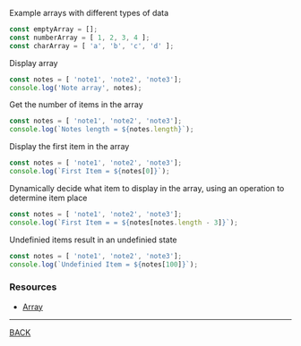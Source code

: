 
Example arrays with different types of data
```javascript
const emptyArray = [];
const numberArray = [ 1, 2, 3, 4 ];
const charArray = [ 'a', 'b', 'c', 'd' ];
```

Display array
```javascript
const notes = [ 'note1', 'note2', 'note3'];
console.log('Note array', notes);
```

Get the number of items in the array
```javascript
const notes = [ 'note1', 'note2', 'note3'];
console.log(`Notes length = ${notes.length}`);
```
Display the first item in the array
```javascript
const notes = [ 'note1', 'note2', 'note3'];
console.log(`First Item = ${notes[0]}`);
```
Dynamically decide what item to display in the array, using an operation to determine item place
```javascript
const notes = [ 'note1', 'note2', 'note3'];
console.log(`First Item = = ${notes[notes.length - 3]}`);
```
Undefinied items result in an undefinied state
```javascript
const notes = [ 'note1', 'note2', 'note3'];
console.log(`Undefinied Item = ${notes[100]}`);
```
### Resources
-   [Array](https://developer.mozilla.org/en-US/docs/Web/JavaScript/Reference/Global_Objects/Array) 
---
[BACK](../README.md)